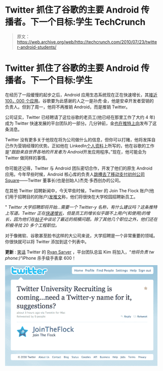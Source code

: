 # Twitter 抓住了谷歌的主要 Android 传播者。下一个目标:学生 TechCrunch

> 原文：<https://web.archive.org/web/http://techcrunch.com/2010/07/23/twitter-android-students/>

# Twitter 抓住了谷歌的主要 Android 传播者。下一个目标:学生

在经历了一段缓慢的起步之后，Android 应用生态系统现在正在快速增长，其[接近 100，000 个应用](https://web.archive.org/web/20230203122837/https://techcrunch.com/2010/07/16/100000-applications-in-android-market-not-just-yet/)。谷歌要为此感谢的人之一是孙虎·金，他是安卓开发者营销的负责人。但到了周一，他将不再推销 Android，而是推销 Twitter。

公司证实，Twitter 已经聘请了这位谷歌的老员工(他已经在那里工作了大约 4 年)成为 Twitter 快速发展的平台团队的一部分。几分钟前，金[也在推特上向](https://web.archive.org/web/20230203122837/https://twitter.com/sunghu/status/19371334677)发布了这条消息。

Twitter 没有更多关于他现在将为公司做什么的信息，但你可以打赌，他将发挥自己作为营销经理的优势。正如他在 LinkedIn[个人资料](https://web.archive.org/web/20230203122837/http://www.linkedin.com/in/sunghukim)上所写的，他在谷歌的工作是“*鼓励来自世界各地的开发者为 Android*开发应用程序。”现在，他可能会为 Twitter 做同样的事情。

你可能还记得，Twitter 与 Android 团队密切合作，开发了他们的原生 Android 应用。今年早些时候，Android 核心库的负责人[跳槽去了移动支付初创公司](https://web.archive.org/web/20230203122837/https://techcrunch.com/2010/01/06/square-android-hire/)[Square](https://web.archive.org/web/20230203122837/http://squareup.com/)——Twitter 董事长(也是创始人)杰克·多西创办的公司。

在其他 Twitter 招聘新闻中，今天早些时候，Twitter 的 Join The Flock 账户(他们用于招聘目的的账户)[发推文](https://web.archive.org/web/20230203122837/https://twitter.com/JoinTheFlock/status/19365083759)称，他们将很快在大学校园招聘新员工。

" *Twitter 大学招聘即将开始…需要一个 Twitter-y 名称，有什么建议吗？这条推特上写道。Twitter 正在[快速增长](https://web.archive.org/web/20230203122837/https://techcrunch.com/2010/06/04/twitter-size/)，但是员工的增长似乎跟不上用户(和使用)的增长，因为他们在[帖子](https://web.archive.org/web/20230203122837/http://engineering.twitter.com/2010/07/twitter-performance-update.html)中谈论了最近的规模问题。除了其他几个职位之外，他们还在积极寻找 20 多个工程职位。*

对于像微软、谷歌甚至脸书这样的大公司来说，大学招聘是一个非常重要的领域。你很快就可以将 Twitter 添加到这个列表中。

**更新** : [笑话](https://web.archive.org/web/20230203122837/https://twitter.com/rsarver/status/19374054442) Twitter 的 [Ryan Sarver](https://web.archive.org/web/20230203122837/http://www.crunchbase.com/person/ryan-sarver) ，平台团队总监 Kim 将加入，“*他将负责 tw phone:)*“iPhone 杀手级手表拿 600！

![](img/9be40d0adc4b4438e24cd4bea11baeab.png "2")